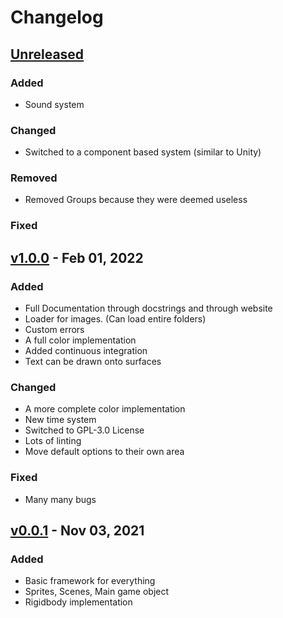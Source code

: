 # Changelog

## [Unreleased]

### Added

-   Sound system

### Changed

-   Switched to a component based system (similar to Unity)

### Removed

-   Removed Groups because they were deemed useless

### Fixed

## [v1.0.0] - Feb 01, 2022

### Added

-   Full Documentation through docstrings and through website
-   Loader for images. (Can load entire folders)
-   Custom errors
-   A full color implementation
-   Added continuous integration
-   Text can be drawn onto surfaces

### Changed

-   A more complete color implementation
-   New time system
-   Switched to GPL-3.0 License
-   Lots of linting
-   Move default options to their own area

### Fixed

-   Many many bugs

## [v0.0.1] - Nov 03, 2021

### Added

-   Basic framework for everything
-   Sprites, Scenes, Main game object
-   Rigidbody implementation

[unreleased]: https://github.com/tinmarr/rubato/tree/main
[v1.0.0]: https://github.com/tinmarr/rubato/tree/v1.0.0
[v0.0.1]: https://github.com/tinmarr/rubato/tree/v0.0.1
